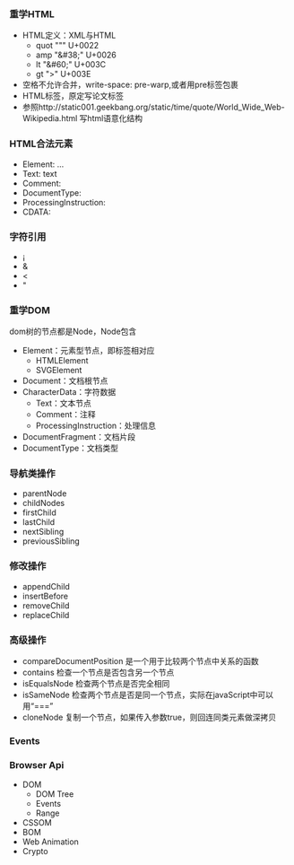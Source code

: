 ### 重学HTML
- HTML定义：XML与HTML
    - quot "&#34;"   U+0022
    - amp  "&#38;#38;"   U+0026
    - lt   "&#38;#60;"   U+003C
    - gt   "&#62;"       U+003E
- 空格不允许合并，write-space: pre-warp,或者用pre标签包裹
- HTML标签，原定写论文标签
- 参照http://static001.geekbang.org/static/time/quote/World_Wide_Web-Wikipedia.html 写html语意化结构


### HTML合法元素
- Element: <tagname>... </tagname>
- Text: text
- Comment: <!-- comments -->
- DocumentType: <!Doctype html>
- ProcessingInstruction: <?a 1?>
- CDATA: <![CDATA[]]>

### 字符引用
- &#161;
- &amp;
- &lt;
- &quot;


### 重学DOM
dom树的节点都是Node，Node包含
- Element：元素型节点，即标签相对应
    - HTMLElement
    - SVGElement
- Document：文档根节点
- CharacterData：字符数据
    - Text：文本节点
    - Comment：注释
    - ProcessingInstruction：处理信息
- DocumentFragment：文档片段
- DocumentType：文档类型

### 导航类操作
- parentNode
- childNodes
- firstChild
- lastChild
- nextSibling
- previousSibling

### 修改操作
- appendChild
- insertBefore
- removeChild
- replaceChild

### 高级操作
- compareDocumentPosition 是一个用于比较两个节点中关系的函数
- contains 检查一个节点是否包含另一个节点
- isEqualsNode 检查两个节点是否完全相同
- isSameNode 检查两个节点是否是同一个节点，实际在javaScript中可以用“===”
- cloneNode 复制一个节点，如果传入参数true，则回连同类元素做深拷贝

### Events



### Browser Api
- DOM
    - DOM Tree
    - Events
    - Range
- CSSOM
- BOM
- Web Animation
- Crypto


